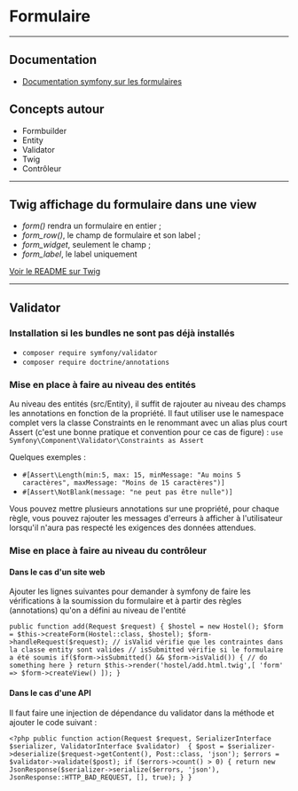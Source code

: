 # Formulaire

---

## Documentation

- [Documentation symfony sur les formulaires](https://symfony.com/doc/current/form/form_customization.html)

## Concepts autour

- Formbuilder
- Entity
- Validator
- Twig
- Contrôleur

---

## Twig affichage du formulaire dans une view

- *form()*  rendra un formulaire en entier ;
- *form_row()*, le champ de formulaire et son label ;
- *form_widget*, seulement le champ ;
- *form_label*, le label uniquement

[Voir le README sur Twig](../twig/README.md)

---

## Validator

### Installation si les bundles ne sont pas déjà installés

- `composer require symfony/validator`
- `composer require doctrine/annotations`

### Mise en place à faire au niveau des entités

Au niveau des entités (src/Entity), il suffit de rajouter au niveau des champs les annotations en fonction de la propriété.
Il faut utiliser use le namespace complet vers la classe Constraints en le renommant avec un alias plus court Assert (c'est une bonne pratique et convention pour ce cas de figure) : `use Symfony\Component\Validator\Constraints as Assert`

Quelques exemples : 

- `#[Assert\Length(min:5, max: 15, minMessage: "Au moins 5 caractères", maxMessage: "Moins de 15 caractères")]`
- `#[Assert\NotBlank(message: "ne peut pas être nulle")]`

Vous pouvez mettre plusieurs annotations sur une propriété, pour chaque règle, vous pouvez rajouter les messages d'erreurs à afficher à l'utilisateur lorsqu'il n'aura pas respecté les exigences des données attendues.

### Mise en place à faire au niveau du contrôleur

#### Dans le cas d'un site web

Ajouter les lignes suivantes pour demander à symfony de faire les vérifications à la soumission du formulaire et à partir des règles (annotations) qu'on a défini au niveau de l'entité

`public function add(Request $request) {
  $hostel = new Hostel();
  $form = $this->createForm(Hostel::class, $hostel);
  $form->handleRequest($request);
  // isValid vérifie que les contraintes dans la classe entity sont valides
  // isSubmitted vérifie si le formulaire a été soumis
  if($form->isSubmitted() && $form->isValid()) {
    // do something here
  }
  return $this->render('hostel/add.html.twig',[
    'form' => $form->createView()
  ]);
}`

#### Dans le cas d'une API

Il faut faire une injection de dépendance du validator dans la méthode et ajouter le code suivant : 

`<?php
  public function action(Request $request, SerializerInterface $serializer, ValidatorInterface $validator) 
  {
    $post = $serializer->deserialize($request->getContent(), Post::class, 'json');
    $errors = $validator->validate($post);
    if ($errors->count() > 0) {
      return new JsonResponse($serializer->serialize($errors, 'json'), JsonResponse::HTTP_BAD_REQUEST, [], true);
    }
  }`
